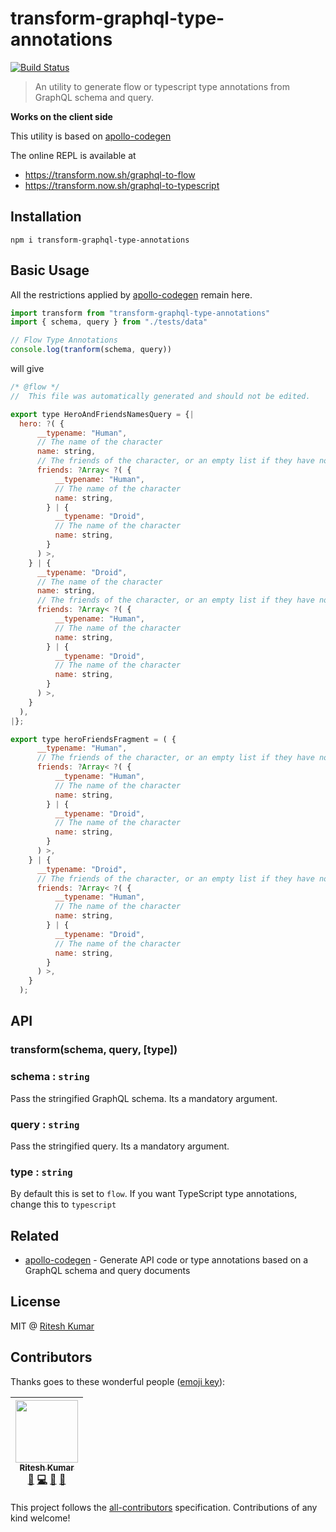 # transform-graphql-type-annotations
[![Build Status](https://travis-ci.org/transform-it/transform-graphql-type-annotations.svg?branch=master)](https://travis-ci.org/transform-it/transform-graphql-type-annotations)

> An utility to generate flow or typescript type annotations from GraphQL schema and query.

**Works on the client side**

This utility is based on [apollo-codegen](https://github.com/apollographql/apollo-codegen)

The online REPL is available at  
- https://transform.now.sh/graphql-to-flow
- https://transform.now.sh/graphql-to-typescript

## Installation
```
npm i transform-graphql-type-annotations
```

## Basic Usage

All the restrictions applied by [apollo-codegen](https://github.com/apollographql/apollo-codegen) remain here.
```js
import transform from "transform-graphql-type-annotations"
import { schema, query } from "./tests/data"

// Flow Type Annotations
console.log(tranform(schema, query))
```

will give 

```js
/* @flow */
//  This file was automatically generated and should not be edited.

export type HeroAndFriendsNamesQuery = {|
  hero: ?( {
      __typename: "Human",
      // The name of the character
      name: string,
      // The friends of the character, or an empty list if they have none
      friends: ?Array< ?( {
          __typename: "Human",
          // The name of the character
          name: string,
        } | {
          __typename: "Droid",
          // The name of the character
          name: string,
        }
      ) >,
    } | {
      __typename: "Droid",
      // The name of the character
      name: string,
      // The friends of the character, or an empty list if they have none
      friends: ?Array< ?( {
          __typename: "Human",
          // The name of the character
          name: string,
        } | {
          __typename: "Droid",
          // The name of the character
          name: string,
        }
      ) >,
    }
  ),
|};

export type heroFriendsFragment = ( {
      __typename: "Human",
      // The friends of the character, or an empty list if they have none
      friends: ?Array< ?( {
          __typename: "Human",
          // The name of the character
          name: string,
        } | {
          __typename: "Droid",
          // The name of the character
          name: string,
        }
      ) >,
    } | {
      __typename: "Droid",
      // The friends of the character, or an empty list if they have none
      friends: ?Array< ?( {
          __typename: "Human",
          // The name of the character
          name: string,
        } | {
          __typename: "Droid",
          // The name of the character
          name: string,
        }
      ) >,
    }
  );
```

## API
### transform(schema, query, [type])

### schema : `string`
Pass the stringified GraphQL schema. Its a mandatory argument.

### query : `string`
Pass the stringified query. Its a mandatory argument.
### type : `string`

By default this is set to `flow`. If you want TypeScript type annotations, change this to `typescript`

## Related
- [apollo-codegen](https://github.com/apollographql/apollo-codegen) - Generate API code or type annotations based on a GraphQL schema and query documents

## License
MIT @ [Ritesh Kumar](https://twitter.com/ritz078)

## Contributors

Thanks goes to these wonderful people ([emoji key](https://github.com/kentcdodds/all-contributors#emoji-key)):

<!-- ALL-CONTRIBUTORS-LIST:START - Do not remove or modify this section -->
| [<img src="https://avatars3.githubusercontent.com/u/5389035?v=4" width="100px;"/><br /><sub>Ritesh Kumar</sub>](http://riteshkr.com)<br />[📖](https://github.com//transform-graphql-type-annotations/commits?author=ritz078 "Documentation") [💻](https://github.com//transform-graphql-type-annotations/commits?author=ritz078 "Code") [🤔](#ideas-ritz078 "Ideas, Planning, & Feedback") [👀](#review-ritz078 "Reviewed Pull Requests") |
| :---: |
<!-- ALL-CONTRIBUTORS-LIST:END -->

This project follows the [all-contributors](https://github.com/kentcdodds/all-contributors) specification. Contributions of any kind welcome!
